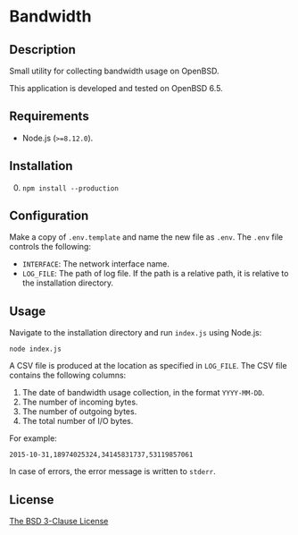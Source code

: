 # Bandwidth #

## Description ##

Small utility for collecting bandwidth usage on OpenBSD.

This application is developed and tested on OpenBSD 6.5.

## Requirements ##

* Node.js (`>=8.12.0`).

## Installation ##

0. `npm install --production`

## Configuration ##

Make a copy of `.env.template` and name the new file as `.env`. The `.env` file
controls the following:

* `INTERFACE`: The network interface name.
* `LOG_FILE`: The path of log file. If the path is a relative path, it is
              relative to the installation directory.

## Usage ##

Navigate to the installation directory and run `index.js` using Node.js:

```
node index.js
```

A CSV file is produced at the location as specified in `LOG_FILE`. The CSV file
contains the following columns:

1. The date of bandwidth usage collection, in the format `YYYY-MM-DD`.
2. The number of incoming bytes.
3. The number of outgoing bytes.
4. The total number of I/O bytes.

For example:

```
2015-10-31,18974025324,34145831737,53119857061
```

In case of errors, the error message is written to `stderr`.

## License ##

[The BSD 3-Clause License](http://opensource.org/licenses/BSD-3-Clause)
